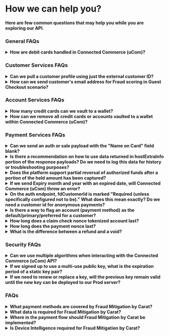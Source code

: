 # How we can help you? 

**Here are few common questions that may help you while you are exploring our API.**

### General FAQs

<details>
<summary><b>How are debit cards handled in Connected Commerce (uCom)?</b></summary>

Debit cards are treated the same way as credit cards in Connected Commerce (uCom) requests. 

</details>

### Customer Services FAQs

<details>
<summary><b>Can we pull a customer profile using just the external customer ID?</b></summary>

Yes, this operation is possible using the query strong "externalId" as demonstrated below: </br>
GET /v1/customers/?externalId=customerid

</details>

<details>
<summary><b>How can we send customer's email address for Fraud scoring in Guest Checkout scenario?</b></summary>

To pass through the customer’s email address for fraud scoring, you have to add the "purchaseInfo" field to your API call as demonstrated below: <br>
```json
{
   "authorization":{
      "orderId":"Order8341003",
      "storeId":"703904",
      "requestedAmount":349.5,
      "currencyCode":{
         "number":840
      },
      "fundingSource":{
         "token":{
            "tokenId":"2a6078ab-c9d7-4113-8dee-bad68417a1c7",
            "tokenProvider":"CLAIM_CHECK_NONCE"
         }
      },
      "purchaseInfo":[
         {
            "order":{
               "emails":[
                  {
                     "value":"sample01@sample01.com",
                     "type":"home"
                  }
               ]
            }
         }
      ]
   }
}

```
</details>

### Account Services FAQs

<details>
  <summary><b>How many credit cards can we vault to a wallet?</b></summary>

The number of cards allowed to be vaulted per wallet is adjustable based on the client’s preferences. 

</details>

<details>
<summary><b>How can we remove all credit cards or accounts vaulted to a wallet within Connected Commerce (uCom)?</b></summary>

Connected Commerce (uCom) does not offer the ability to remove all accounts tied to a specific wallet. Connected Commerce (uCom) does, however, offer the ability to remove one account at a time using the API call below: <br>
DELETE /v1/customers/{fdCustomerId}/accounts/{fdAccountId} </br>
Also, please note that if you delete a customer profile, by default all vaulted/saved cards will be deleted automatically along with the customer profile.

</details>


### Payment Services FAQs 


<details>
<summary><b>Can we send an auth or sale payload with the "Name on Card" field blank?</b></summary>

Yes, Connected Commerce (uCom) does not require name on card to be sent as part of the auth or sale transaction.
</details>

<details>
<summary><b>Is there a recommendation on how to use data returned in hostExtraInfo portion of the response payloads? Do we need to log this data for history or troubleshooting purposes?</b></summary>

Yes, we recommend making use of the data returned in the "hostExtraInfo" field to troubleshoot issues with transactions as that provides the exact reason why a transaction was declined.
  
</details>
  
<details>
<summary><b>Does the platform support partial reversal of authorized funds after a portion of the held amount has been captured?</b></summary>

Yes, Connected Commerce (uCom) does support partial reversal. For example, if we have an authorization for $50 and we only captured $20, the remaining amount will be released automatically.
</details>

<details>
<summary><b>If we send Expiry month and year with an expired date, will Connected Commerce (uCom) throw an error?</b></summary>

Connected Commerce (uCom) does not have any validation against the Expiry month and year, but our downstream payment system does the validation and throws error, which then gets passed to Connected Commerce (uCom).

</details>


<details>
<summary><b>On the auth endpoint, fdCustomerId is marked "Required (unless specifically configured not to be)."  What does this mean exactly?  Do we need a customer id for anonymous payments?</b></summary>

An fdCustomerId is required to perform payments using a vaulted account only, but it is not mandatory for anonymous payments. 

</details>

<details>
<summary><b>Is there a way to flag an account (payment method) as the default/primary/preferred for a customer?</b></summary>

 No, however, hosted pages does allow you to pass a "preferred" card in JSON that will preselect an account ID as demonstrated below: <br>
 
 ```json
 "preferredCard": { "fdAccountId": "8a7f7fb770427dbf01704518eee40019"
```
</details>

<details>
<summary><b>How long does a claim check nonce tokenized account last?</b></summary>

There is no time expiration, but a nonce expires once it is used.

</details>

<details>
<summary><b>How long does the payment nonce last?</b></summary>

23 hours and 20 minutes
  
</details>


<details>
<summary><b>What is the difference between a refund and a void?</b></summary>

Void is generally used for canceling a previous operation, such as a capture, sale, or auth. </br>
Refund, on the other hand, is used when a transaction is fully completed. Either the money has  moved or settlement is done.
 
For QSR, void is the most likely use case as the change would likely occur very quickly after a sale (you're not refunding food 3 days later). That said, refunds probably have to be done at the POS, while an order cancellation for QSR is likely done through the mobile app or before food is received, so void is more likely in that case.

</details>

### Security FAQs

<details>
<summary><b>Can we use multiple algorithms when interacting with the Connected Commerce (uCom) API?</b></summary>

No, Connected Commerce (uCom) does not support multiple algorithms for the same partner.

</details>

<details>
<summary><b>If we signed up to use a multi-use public key, what is the expiration period of a static key pair?</b></summary>

We will generate a multi-use key on your behalf once, and disable the option to generate a key again. The public key we provide does not expire unless requested.

</details>

<details>
<summary><b>If we need to renew or replace a key, will the previous key remain valid until the new key can be deployed to our Prod server?</b></summary>

Each environment (CAT and Prod) will have its own key. If you would like to replace or renew a key, we need to do a deployment. Once the new key is generated, the old key will not work.

</details>

### FAQs

<details>

<summary><b>What payment methods are covered by Fraud Mitigation by Carat?</b></summary>

 Fraud Mitigation by Carat provides a fraud prevention solution for a merchant's eCommerce/Digital Commerce offering. The solution supports any payment method which has a card number format as the primary key (i.e., 14-20 digits). Example payment methods currently supported for scoring are:

- Major Card Brands: Visa, MasterCard, Discover, AMEX, etc.
- Local Payment Methods: Carte Bancaires, Carte Bleue, CartaSi, etc.
- Digital Wallets: Apple Pay, Google Pay, Samsung Pay, Amazon Pay, etc.
- Other: Gift Cards, PLCC, EBT Online, etc.

The most notable absence is PayPal support, which is on the product roadmap.

</details>

<details>

<summary><b>What data is required for Fraud Mitigation by Carat?</b></summary>

Data required for an effective fraud mitigation service can be broken into five categories:

- Customer Information: customer ID, name, address, email address and telephone number
- Payment Method Information: card number, expiration date, cardholder name and address
- Order Information: price, currency, basket contents, shipping address and store information
- Transaction Information: transaction type, issuer response, 3DS response and transaction status
- Device Information: device ID, IP address, device manufacturer, model and operating system

</details>

<details>

<summary><b>Where in the payment flow should Fraud Mitigation by Carat be implemented?</b></summary>

It is strongly advised that Fraud Mitigation by Carat is implemented pre-authorization and pre-authentication (prior to submission to networks for authorization or to 3DS services for authentication). In this set-up the fraud prevention suite can proactively prevent potential and known fraudsters prior to the card networks or issuers knowing of the attempted payment. Up front fraud prevention provides a merchant with several benefits:

- Where a payment is declined due to being categorized as potentially fraudulent, the merchant does not suffer the costs associated with processing the transaction
- Where an attack on a merchant's eCommerce platform is identified the fraudulent activity never reaches the networks or issuers, helping the merchant avoid fines
- Known fraudsters on a merchant's eCommerce platform are instantly refused to conduct payments

While the solution allows for a post-authorization configuration it is strongly discouraged and is only implementable with sign-off from the Fraud Mitigation Product Owner.

</details>

<details>

<summary><b>Is Device Intelligence required for Fraud Mitigation by Carat?</b></summary>

Fraud Mitigation by Carat provides a set of Device Intelligence components which can be integrated to a merchant’s website (JavaScript) or mobile application (SDK). The solution also allows merchants to provide device fingerprinting information pulled from another provider to the service – however the scope of data that can be provided through this method is less than that which is collected by the provided device components. Regardless of device intelligence provider the data collected is a core component of eCommerce fraud prevention, and as such integrating device intelligence is a requirement for using the solution. Any exceptions to this requirement need approval from the Fraud Mitigation Product Owner.
</details>

[//]: # (These are reference links used in markdown file)

[Setup Tenant]: <?path=docs/getting-started/setup-tenant/setup-tenant.md>

[Register Tenant]: <?path=docs/getting-started/setup-tenant/register-tenant.md>

[Deploy Tenant]: <?path=docs/getting-started/setup-tenant/deploy-tenant.md>

[Sample tenant repo]: <https://github.com/fiserv/sample-tenant>
